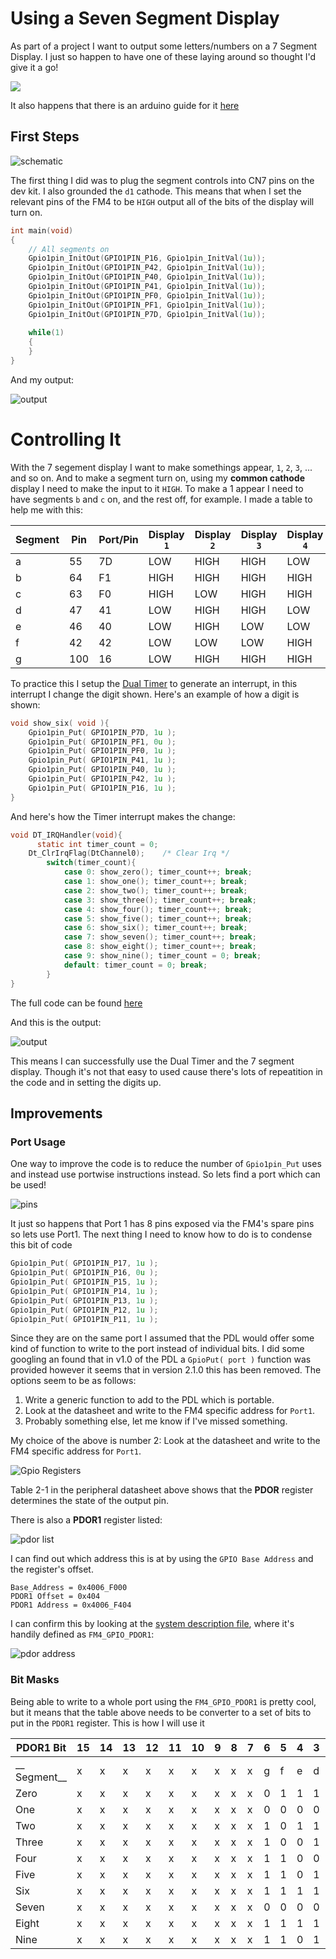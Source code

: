 # Using a Seven Segment Display

As part of a project I want to output some letters/numbers on a 7 Segment Display. I just so happen to have one of these laying around so thought I'd give it a go! 

<img src="http://haneefputtur.com/wp-content/uploads/2016/02/pic7segment.jpg">

It also happens that there is an arduino guide for it [here](http://haneefputtur.com/7-segment-4-digit-led-display-sma420564-using-arduino.html)

## First Steps

![schematic](schematic.PNG)

The first thing I did was to plug the segment controls into CN7 pins on the dev kit. I also grounded the `d1` cathode. This means that when I set the relevant pins of the FM4 to be `HIGH` output all of the bits of the display will turn on. 

``` c
int main(void)
{
	// All segments on
	Gpio1pin_InitOut(GPIO1PIN_P16, Gpio1pin_InitVal(1u));
	Gpio1pin_InitOut(GPIO1PIN_P42, Gpio1pin_InitVal(1u));
	Gpio1pin_InitOut(GPIO1PIN_P40, Gpio1pin_InitVal(1u));
	Gpio1pin_InitOut(GPIO1PIN_P41, Gpio1pin_InitVal(1u));
	Gpio1pin_InitOut(GPIO1PIN_PF0, Gpio1pin_InitVal(1u));
	Gpio1pin_InitOut(GPIO1PIN_PF1, Gpio1pin_InitVal(1u));
	Gpio1pin_InitOut(GPIO1PIN_P7D, Gpio1pin_InitVal(1u));
	   
    while(1)
    {
    }
}
```

And my output:

![output](all_on.JPG)

# Controlling It
With the 7 segement display I want to make somethings appear, `1`, `2`, `3`, ... and so on. And to make a segment turn on, using my __common cathode__ display I need to make the input to it `HIGH`. To make a 1 appear I need to have segments `b` and `c` on, and the rest off, for example. I made a table to help me with this:

| Segment | Pin | Port/Pin | Display `1` | Display `2` | Display `3` |Display `4` |Display `5` |Display `6` |Display `7` |Display `8` |Display `9` |Display `0` |
| --- | --- | --- | --- | --- | --- | --- | --- | --- | --- | --- | --- | --- |
| a | 55| 7D | LOW  | HIGH |HIGH |LOW |  HIGH |HIGH |HIGH |HIGH |HIGH |HIGH |
| b | 64| F1 | HIGH | HIGH |HIGH |HIGH | LOW  |LOW  |HIGH |HIGH |HIGH |HIGH |
| c | 63| F0 | HIGH | LOW  |HIGH |HIGH | HIGH |HIGH |HIGH |HIGH |HIGH |HIGH |
| d | 47| 41 |  LOW |  HIGH| HIGH| LOW|   HIGH| HIGH| LOW |HIGH |HIGH |HIGH |
| e | 46| 40 |  LOW |  HIGH| LOW | LOW |  LOW | HIGH| LOW |HIGH |LOW  |HIGH |
| f | 42| 42 | LOW  | LOW  |LOW  |HIGH  | HIGH| HIGH|LOW  |HIGH |HIGH |HIGH |
| g | 100| 16| LOW  | HIGH |HIGH |HIGH | HIGH |HIGH |LOW  |HIGH |HIGH |LOW  |

To practice this I setup the [Dual Timer](../timer/index.md) to generate an interrupt, in this interrupt I change the digit shown. Here's an example of how a digit is shown:

``` c
void show_six( void ){
	Gpio1pin_Put( GPIO1PIN_P7D, 1u );
	Gpio1pin_Put( GPIO1PIN_PF1, 0u );
	Gpio1pin_Put( GPIO1PIN_PF0, 1u );
	Gpio1pin_Put( GPIO1PIN_P41, 1u );
	Gpio1pin_Put( GPIO1PIN_P40, 1u );
	Gpio1pin_Put( GPIO1PIN_P42, 1u );
	Gpio1pin_Put( GPIO1PIN_P16, 1u );
}
```

And here's how the Timer interrupt makes the change:

```c
void DT_IRQHandler(void){
	  static int timer_count = 0;
    Dt_ClrIrqFlag(DtChannel0);    /* Clear Irq */
		switch(timer_count){
			case 0: show_zero(); timer_count++; break;
			case 1: show_one(); timer_count++; break;
			case 2: show_two(); timer_count++; break;
			case 3: show_three(); timer_count++; break;
			case 4: show_four(); timer_count++; break;
			case 5: show_five(); timer_count++; break;
			case 6: show_six(); timer_count++; break;
			case 7: show_seven(); timer_count++; break;
			case 8: show_eight(); timer_count++; break;
			case 9: show_nine(); timer_count = 0; break;
			default: timer_count = 0; break;
		}	
}
```

The full code can be found [here](count_loop.c)

And this is the output:

![output](sevenseg_loop.gif)

This means I can successfully use the Dual Timer and the 7 segment display. Though it's not that easy to used cause there's lots of repeatition in the code and in setting the digits up.

## Improvements

### Port Usage

One way to improve the code is to reduce the number of `Gpio1pin_Put` uses and instead use portwise instructions instead. So lets find a port which can be used!

![pins](port1_pins.png)

It just so happens that Port 1 has 8 pins exposed via the FM4's spare pins so lets use Port1. The next thing I need to know how to do is to condense this bit of code 

```c
Gpio1pin_Put( GPIO1PIN_P17, 1u );
Gpio1pin_Put( GPIO1PIN_P16, 0u );
Gpio1pin_Put( GPIO1PIN_P15, 1u );
Gpio1pin_Put( GPIO1PIN_P14, 1u );
Gpio1pin_Put( GPIO1PIN_P13, 1u );
Gpio1pin_Put( GPIO1PIN_P12, 1u );
Gpio1pin_Put( GPIO1PIN_P11, 1u );

```

Since they are on the same port I assumed that the PDL would offer some kind of function to write to the port instead of individual bits. I did some googling an found that in v1.0 of the PDL a `GpioPut( port )` function was provided however it seems that in version 2.1.0 this has been removed. The options seem to be as follows: 

1. Write a generic function to add to the PDL which is portable. 
2. Look at the datasheet and write to the FM4 specific address for `Port1`.
3. Probably something else, let me know if I've missed something.

My choice of the above is number 2: Look at the datasheet and write to the FM4 specific address for `Port1`.

![Gpio Registers](gpio_table.PNG)

Table 2-1 in the peripheral datasheet above shows that the __PDOR__ register determines the state of the output pin.

There is also a __PDOR1__ register listed:

![pdor list](PDOR_table.PNG)

I can find out which address this is at by using the `GPIO Base Address` and the register's offset.

```
Base_Address = 0x4006_F000
PDOR1 Offset = 0x404
PDOR1 Address = 0x4006_F404
```

I can confirm this by looking at the [system description file](code/s6e2ccxj/common/s6e2ccxj.h), where it's handily defined as `FM4_GPIO_PDOR1`:

![pdor address](system_pdor1.PNG)

### Bit Masks

Being able to write to a whole port using the `FM4_GPIO_PDOR1` is pretty cool, but it means that the table above needs to be converter to a set of bits to put in the `PDOR1` register. This is how I will use it


| __PDOR1 Bit__ | 15 | 14 | 13 | 12 | 11 | 10 | 9 | 8 | 7 | 6 | 5 | 4 | 3 | 2 | 1 | 0 |    |
| ------------- | ---| ---| ---| ---| ---| ---|---|---|---|---|---|---|---|---|---|---|---|
| __ Segment__  |  x | x  | x  | x  | x  | x  | x | x | x | g | f | e | d | c | b | a |Sum(hex) |
| Zero 			|  x | x  | x  | x  | x  | x  | x | x | x | 0 | 1 | 1 | 1 | 1 | 1 | 1 | `0x3F` |
| One 			|  x | x  | x  | x  | x  | x  | x | x | x | 0 | 0 | 0 | 0 | 1 | 1 | 0 | `0x06` |
| Two 			|  x | x  | x  | x  | x  | x  | x | x | x | 1 | 0 | 1 | 1 | 0 | 1 | 1 | `0x5B` |
| Three			|  x | x  | x  | x  | x  | x  | x | x | x | 1 | 0 | 0 | 1 | 1 | 1 | 1 | `0x4F` |
| Four			|  x | x  | x  | x  | x  | x  | x | x | x | 1 | 1 | 0 | 0 | 1 | 1 | 0 | `0x66` |
| Five 			|  x | x  | x  | x  | x  | x  | x | x | x | 1 | 1 | 0 | 1 | 1 | 0 | 1 | `0x6D` |
| Six			|  x | x  | x  | x  | x  | x  | x | x | x | 1 | 1 | 1 | 1 | 1 | 0 | 1 | `0x7D` |
| Seven			|  x | x  | x  | x  | x  | x  | x | x | x | 0 | 0 | 0 | 0 | 1 | 1 | 1 | `0x07` |
| Eight			|  x | x  | x  | x  | x  | x  | x | x | x | 1 | 1 | 1 | 1 | 1 | 1 | 1 | `0x7F` |
| Nine			|  x | x  | x  | x  | x  | x  | x | x | x | 1 | 1 | 0 | 1 | 1 | 1 | 1 | `0x6F` |
